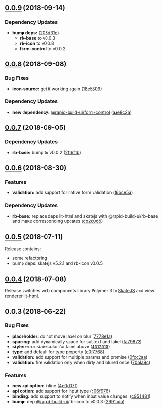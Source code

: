 ## [0.0.9](https://github.com/rapid-build-ui/rb-input/compare/v0.0.8...v0.0.9) (2018-09-14)


### Dependency Updates

* **bump deps:** ([208d31e](https://github.com/rapid-build-ui/rb-input/commit/208d31e))
	* **rb-base** to v0.0.3
	* **rb-icon** to v0.0.8
	* **form-control** to v0.0.2



## [0.0.8](https://github.com/rapid-build-ui/rb-input/compare/v0.0.7...v0.0.8) (2018-09-08)


### Bug Fixes

* **icon-source:** get it working again ([18e5809](https://github.com/rapid-build-ui/rb-input/commit/18e5809))


### Dependency Updates

* **new dependency:** [@rapid-build-ui/form-control](https://github.com/rapid-build-ui/form-control) ([aae8c2a](https://github.com/rapid-build-ui/rb-input/commit/aae8c2a))



## [0.0.7](https://github.com/rapid-build-ui/rb-input/compare/v0.0.6...v0.0.7) (2018-09-05)


### Dependency Updates

* **rb-base:** bump to v0.0.2 ([2f16f1b](https://github.com/rapid-build-ui/rb-input/commit/2f16f1b))



## [0.0.6](https://github.com/rapid-build-ui/rb-input/compare/v0.0.5...v0.0.6) (2018-08-30)


### Features

* **validation:** add support for native form validation ([f6bce5a](https://github.com/rapid-build-ui/rb-input/commit/f6bce5a))


### Dependency Updates

* **rb-base:** replace deps lit-html and skatejs with @rapid-build-ui/rb-base and make corresponding updates ([cb28065](https://github.com/rapid-build-ui/rb-input/commit/cb28065))



## [0.0.5](https://github.com/rapid-build-ui/rb-input/compare/v0.0.4...v0.0.5) (2018-07-11)


Release contains:
* some refactoring
* bump deps: skatejs v5.2.1 and rb-icon v0.0.5



## [0.0.4](https://github.com/rapid-build-ui/rb-input/compare/v0.0.3...v0.0.4) (2018-07-08)


Release switches web components library Polymer 3 to [SkateJS](http://skatejs.netlify.com/) and view renderer [lit-html](https://polymer.github.io/lit-html/).



## 0.0.3 (2018-06-22)


### Bug Fixes

* **placeholder:** do not move label on blur ([7778e1a](https://github.com/rapid-build-ui/rb-input/commit/7778e1a))
* **spacing:** add dynamically space for subtext and label ([fa79873](https://github.com/rapid-build-ui/rb-input/commit/fa79873))
* **style:** error state color for label above ([4317515](https://github.com/rapid-build-ui/rb-input/commit/4317515))
* **type:** add default for type property ([c0f7768](https://github.com/rapid-build-ui/rb-input/commit/c0f7768))
* **validation:** add support for multiple params and promise ([0fcc2aa](https://github.com/rapid-build-ui/rb-input/commit/0fcc2aa))
* **validation:** fire validation only when dirty and blured once ([70a1a9c](https://github.com/rapid-build-ui/rb-input/commit/70a1a9c))


### Features

* **new api option:** inline ([4e0d07f](https://github.com/rapid-build-ui/rb-input/commit/4e0d07f))
* **api option:** add support for input type ([c06f976](https://github.com/rapid-build-ui/rb-input/commit/c06f976))
* **binding:** add support to notify when input value changes. ([c954481](https://github.com/rapid-build-ui/rb-input/commit/c954481))
* **bump:** dep [@rapid-build-ui](https://github.com/rapid-build-ui)/rb-icon to v0.0.3 ([2991bda](https://github.com/rapid-build-ui/rb-input/commit/2991bda))



